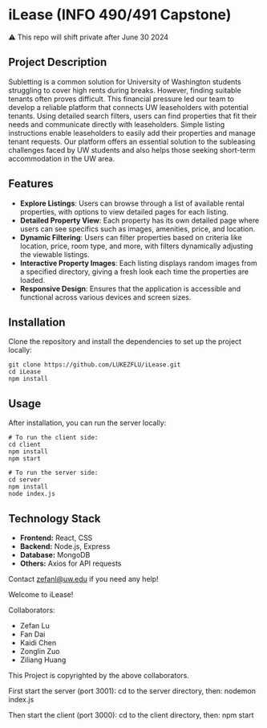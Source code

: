 # iLease (INFO 490/491 Capstone)
⚠️ This repo will shift private after June 30 2024

## Project Description

Subletting is a common solution for University of Washington students struggling to cover high rents during breaks. However, finding suitable tenants often proves difficult. This financial pressure led our team to develop a reliable platform that connects UW leaseholders with potential tenants. Using detailed search filters, users can find properties that fit their needs and communicate directly with leaseholders. Simple listing instructions enable leaseholders to easily add their properties and manage tenant requests. Our platform offers an essential solution to the subleasing challenges faced by UW students and also helps those seeking short-term accommodation in the UW area.

## Features

- **Explore Listings**: Users can browse through a list of available rental properties, with options to view detailed pages for each listing.
- **Detailed Property View**: Each property has its own detailed page where users can see specifics such as images, amenities, price, and location.
- **Dynamic Filtering**: Users can filter properties based on criteria like location, price, room type, and more, with filters dynamically adjusting the viewable listings.
- **Interactive Property Images**: Each listing displays random images from a specified directory, giving a fresh look each time the properties are loaded.
- **Responsive Design**: Ensures that the application is accessible and functional across various devices and screen sizes.

## Installation

Clone the repository and install the dependencies to set up the project locally:

```
git clone https://github.com/LUKEZFLU/iLease.git
cd iLease
npm install
```

## Usage
After installation, you can run the server locally:

```
# To run the client side:
cd client
npm install
npm start

# To run the server side:
cd server
npm install
node index.js
```

## Technology Stack

- **Frontend:** React, CSS
- **Backend:** Node.js, Express
- **Database:** MongoDB
- **Others:** Axios for API requests



Contact zefanl@uw.edu if you need any help!

Welcome to iLease!

Collaborators:
- Zefan Lu
- Fan Dai
- Kaidi Chen
- Zonglin Zuo
- Ziliang Huang

This Project is copyrighted by the above collaborators.


First start the server (port 3001): 
cd to the server directory, then: nodemon index.js

Then start the client (port 3000): 
cd to the client directory, then: npm start
